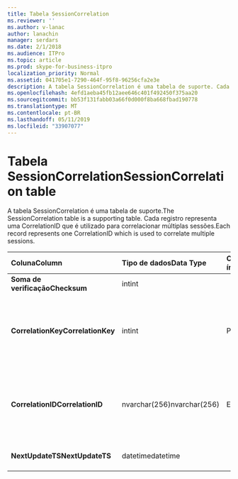 ```yaml
---
title: Tabela SessionCorrelation
ms.reviewer: ''
ms.author: v-lanac
author: lanachin
manager: serdars
ms.date: 2/1/2018
ms.audience: ITPro
ms.topic: article
ms.prod: skype-for-business-itpro
localization_priority: Normal
ms.assetid: 041705e1-7290-464f-95f8-96256cfa2e3e
description: A tabela SessionCorrelation é uma tabela de suporte. Cada registro representa uma CorrelationID que é utilizado para correlacionar múltiplas sessões.
ms.openlocfilehash: 4efd1aeba45fb12aee646c401f492450f375aa20
ms.sourcegitcommit: bb53f131fabb03a66f0d000f8ba668fbad190778
ms.translationtype: MT
ms.contentlocale: pt-BR
ms.lasthandoff: 05/11/2019
ms.locfileid: "33907077"
---
```

# <a name="sessioncorrelation-table"></a><span data-ttu-id="2399a-104">Tabela SessionCorrelation</span><span class="sxs-lookup"><span data-stu-id="2399a-104">SessionCorrelation table</span></span>
 
<span data-ttu-id="2399a-105">A tabela SessionCorrelation é uma tabela de suporte.</span><span class="sxs-lookup"><span data-stu-id="2399a-105">The SessionCorrelation table is a supporting table.</span></span> <span data-ttu-id="2399a-106">Cada registro representa uma CorrelationID que é utilizado para correlacionar múltiplas sessões.</span><span class="sxs-lookup"><span data-stu-id="2399a-106">Each record represents one CorrelationID which is used to correlate multiple sessions.</span></span> 
  
|<span data-ttu-id="2399a-107">**Coluna**</span><span class="sxs-lookup"><span data-stu-id="2399a-107">**Column**</span></span>|<span data-ttu-id="2399a-108">**Tipo de dados**</span><span class="sxs-lookup"><span data-stu-id="2399a-108">**Data Type**</span></span>|<span data-ttu-id="2399a-109">**Chave/índice**</span><span class="sxs-lookup"><span data-stu-id="2399a-109">**Key/Index**</span></span>|<span data-ttu-id="2399a-110">**Detalhes**</span><span class="sxs-lookup"><span data-stu-id="2399a-110">**Details**</span></span>|
|:-----|:-----|:-----|:-----|
|<span data-ttu-id="2399a-111">**Soma de verificação**</span><span class="sxs-lookup"><span data-stu-id="2399a-111">**Checksum**</span></span> <br/> |<span data-ttu-id="2399a-112">int</span><span class="sxs-lookup"><span data-stu-id="2399a-112">int</span></span>  <br/> |||
|<span data-ttu-id="2399a-113">**CorrelationKey**</span><span class="sxs-lookup"><span data-stu-id="2399a-113">**CorrelationKey**</span></span> <br/> |<span data-ttu-id="2399a-114">int</span><span class="sxs-lookup"><span data-stu-id="2399a-114">int</span></span>  <br/> |<span data-ttu-id="2399a-115">Primária</span><span class="sxs-lookup"><span data-stu-id="2399a-115">Primary</span></span>  <br/> |<span data-ttu-id="2399a-116">Número exclusivo que identifica A / V Conferencing Server.</span><span class="sxs-lookup"><span data-stu-id="2399a-116">Unique number identifying this A/V Conferencing Server.</span></span>  <br/> |
|<span data-ttu-id="2399a-117">**CorrelationID**</span><span class="sxs-lookup"><span data-stu-id="2399a-117">**CorrelationID**</span></span> <br/> |<span data-ttu-id="2399a-118">nvarchar(256)</span><span class="sxs-lookup"><span data-stu-id="2399a-118">nvarchar(256)</span></span>  <br/> |<span data-ttu-id="2399a-119">Exclusivo</span><span class="sxs-lookup"><span data-stu-id="2399a-119">Unique</span></span>  <br/> |<span data-ttu-id="2399a-120">Sessões que são correlacionadas terão o mesmo ID de correlação.</span><span class="sxs-lookup"><span data-stu-id="2399a-120">Sessions that are correlated will have the same correlation ID.</span></span>  <br/> |
|<span data-ttu-id="2399a-121">**NextUpdateTS**</span><span class="sxs-lookup"><span data-stu-id="2399a-121">**NextUpdateTS**</span></span> <br/> |<span data-ttu-id="2399a-122">datetime</span><span class="sxs-lookup"><span data-stu-id="2399a-122">datetime</span></span>  <br/> | <br/> |<span data-ttu-id="2399a-123">Somente para uso interno.</span><span class="sxs-lookup"><span data-stu-id="2399a-123">For internal use only.</span></span>  <br/> |
   

